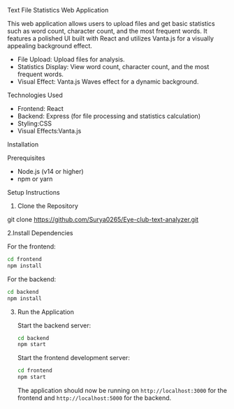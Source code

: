 

 Text File Statistics Web Application

This web application allows users to upload  files and get basic statistics such as word count, character count, and the most frequent words. It features a polished UI built with React and utilizes Vanta.js for a visually appealing background effect.



- File Upload: Upload files for analysis.
- Statistics Display: View word count, character count, and the most frequent words.
- Visual Effect: Vanta.js Waves effect for a dynamic background.

Technologies Used

- Frontend: React
- Backend: Express (for file processing and statistics calculation)
- Styling:CSS
- Visual Effects:Vanta.js

 Installation

 Prerequisites

- Node.js (v14 or higher)
- npm or yarn

 Setup Instructions

1. Clone the Repository

 git clone https://github.com/Surya0265/Eye-club-text-analyzer.git
   

  2.Install Dependencies

   For the frontend:
   ```bash
   cd frontend
   npm install
   ```

   For the backend:
   ```bash
   cd backend
   npm install
   ```

3. Run the Application

   Start the backend server:
   ```bash
   cd backend
   npm start
   ```

   Start the frontend development server:
   ```bash
   cd frontend
   npm start
   ```

   The application should now be running on `http://localhost:3000` for the frontend and `http://localhost:5000` for the backend.

